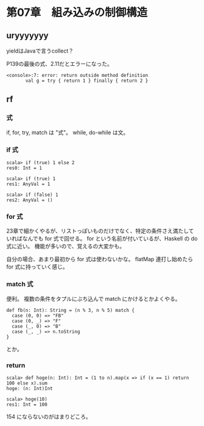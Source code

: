 # 第07章　組み込みの制御構造

## uryyyyyyy

yieldはJavaで言うcollect？

P139の最後の式、2.11だとエラーになった。

```
<console>:7: error: return outside method definition
       val g = try { return 1 } finally { return 2 }
```


## rf

### 式

if, for, try, match は "式"。
while, do-while は文。

### if 式

```
scala> if (true) 1 else 2
res0: Int = 1

scala> if (true) 1
res1: AnyVal = 1

scala> if (false) 1
res2: AnyVal = ()
```

### for 式

23章で細かくやるが、リストっぽいものだけでなく、特定の条件さえ満たしていればなんでも for 式で回せる。
for という名前が付いているが、Haskell の do 式に近い。
機能が多いので、覚えるの大変かも。

自分の場合、あまり最初から for 式は使わないかな。
flatMap 連打し始めたら for 式に持っていく感じ。

### match 式

便利。
複数の条件をタプルにぶち込んで match にかけるとかよくやる。

```
def fb(n: Int): String = (n % 3, n % 5) match {
  case (0, 0) => "FB"
  case (0, _) => "F"
  case (_, 0) => "B"
  case (_, _) => n.toString
}
```

とか。

### return

```
scala> def hoge(n: Int): Int = (1 to n).map(x => if (x == 1) return 100 else x).sum
hoge: (n: Int)Int

scala> hoge(10)
res1: Int = 100
```

154 にならないのがはまりどころ。

